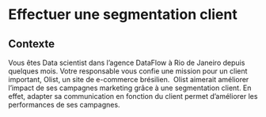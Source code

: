 # Effectuer une segmentation client

## Contexte

Vous êtes Data scientist dans l’agence DataFlow à Rio de Janeiro depuis quelques mois. Votre responsable vous confie une mission pour un client important, Olist, un site de e-commerce brésilien.
​
Olist aimerait améliorer l’impact de ses campagnes marketing grâce à une segmentation client. En effet, adapter sa communication en fonction du client permet d’améliorer les performances de ses campagnes.